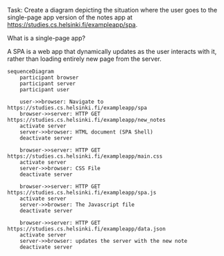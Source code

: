 
Task: Create a diagram depicting the situation where the user goes to the single-page app version of the notes app at https://studies.cs.helsinki.fi/exampleapp/spa.

What is a single-page app?

A SPA is a web app that dynamically updates as the user interacts with it, rather than loading entirely new page from the server. 

```mermaid
sequenceDiagram
    participant browser
    participant server
    participant user

    user->>browser: Navigate to https://studies.cs.helsinki.fi/exampleapp/spa
    browser->>server: HTTP GET https://studies.cs.helsinki.fi/exampleapp/new_notes
    activate server
    server->>browser: HTML document (SPA Shell)
    deactivate server

    browser->>server: HTTP GET https://studies.cs.helsinki.fi/exampleapp/main.css
    activate server
    server->>browser: CSS File
    deactivate server

    browser->>server: HTTP GET https://studies.cs.helsinki.fi/exampleapp/spa.js
    activate server
    server->>browser: The Javascript file
    deactivate server

    browser->>server: HTTP GET https://studies.cs.helsinki.fi/exampleapp/data.json
    activate server
    server->>browser: updates the server with the new note
    deactivate server

```
